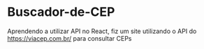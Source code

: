 # Buscador-de-CEP
Aprendendo a utilizar API no React, fiz um site utilizando o API do https://viacep.com.br/ para consultar CEPs
